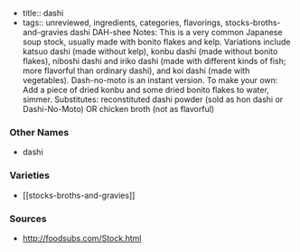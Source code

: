 - title:: dashi
- tags:: unreviewed, ingredients, categories, flavorings, stocks-broths-and-gravies
dashi DAH-shee Notes: This is a very common Japanese soup stock, usually made with bonito flakes and kelp. Variations include katsuo dashi (made without kelp), konbu dashi (made without bonito flakes), niboshi dashi and iriko dashi (made with different kinds of fish; more flavorful than ordinary dashi), and koi dashi (made with vegetables). Dash-no-moto is an instant version. To make your own: Add a piece of dried konbu and some dried bonito flakes to water, simmer. Substitutes: reconstituted dashi powder (sold as hon dashi or Dashi-No-Moto) OR chicken broth (not as flavorful)

### Other Names

* dashi

### Varieties

* [[stocks-broths-and-gravies]]

### Sources
* http://foodsubs.com/Stock.html
